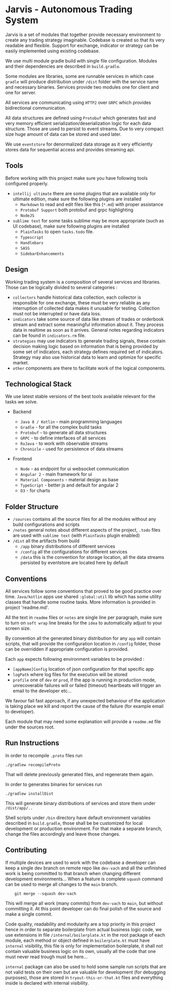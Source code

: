 # Jarvis - Autonomous Trading System

Jarvis is a set of modules that together provide necessary environment to create any trading strategy imaginable. Codebase is created so that its very readable and flexible. Support for exchange, indicator or strategy can be easily implemented using existing codebase.

We use multi module gradle build with single file configuration. Modules and their dependencies are described in `build.gradle`.

Some modules are libraries, some are runnable services in which case `gradle` will produce distribution under `/dist` folder with the service name and necessary binaries. Services provide two modules one for client and one for server.

All services are communicating using `HTTP2` over `GRPC` which provides bidirectional communication.

All data structures are defined using `Protobuf` which generates fast and very memory efficient serialization/deserialization logic for each data structure. Those are used to persist to event streams. Due to very compact size huge amount of data can be stored and used later.

We use `eventstore` for denormalized data storage as it very efficiently stores data for sequential access and provides streaming api.


## Tools

Before working with this project make sure you have following tools configured properly.
* `intellij ultimate` there are some plugins that are available only for ultimate edition,
make sure the following plugins are installed
    * `Markdown` to read and edit files like this (`*.md`) with proper assistance
    * `Protobuf Support` both protobuf and grpc highlighting
    * `NodeJS`
* `sublime text` for some tasks sublime may be more appropriate (such as UI codebase), make sure following plugins are installed
    * `PlainTasks` to open `tasks.todo` file.
    * `Typescript`
    * `Handlebars`
    * `SASS`
    * `SidebarEnhancements`


## Design


 Working trading system is a composition of several services and libraries. Those can be logically divided to several categories :

 * `collectors` handle historical data collection, each collector is responsible for one exchange, these must be very reliable as any interruption of collected data makes it unusable for testing. Collection must not be interrupted or have data loss.
 * `indicators` take some source of data like stream of trades or orderbook stream and extract some meaningful information about it. They process data in realtime as soon as it arrives. General notes regarding indicators
 can be found in `indicators.rm` file.
 * `strategies` may use indicators to generate trading signals, these contain decision making logic based on information that is being provided by some set of indicators, each strategy defines required set of indicators. Strategy may also use historical data to learn and optimize for specific market.
 * `other` components are there to facilitate work of the logical components.


## Technological Stack


We use latest stable versions of the best tools available relevant for the tasks we solve.

* Backend
    * `Java 8 / Kotlin` - main programming languages
    * `Gradle` - for all the complex build tasks
    * `Protobuf` - to generate all data structures
    * `GRPC` - to define interfaces of all services
    * `RxJava` - to work with observable streams
    * `Chronicle` - used for persistence of data streams

* Frontend
    * `Node` - as endpoint for ui websocket communication
    * `Angular 2` - main framework for ui
    * `Material Components` - material design as base
    * `TypeScript` - better js and default for angular 2
    * `D3` - for charts


## Folder Structure


* `/sources` contains all the source files for all the modules without any build configurations and scripts
* `/notes` general notes about different aspects of the project, `.todo` files
are used with `sublime text` (with `PlainTasks` plugin enabled)
* `/dist` all the artifacts from build
    * `/app` binary distributions of different services
    * `/config` all the configurations for different services
    * `/data` this is the convention for storage location, all the data streams persisted by eventstore are located here by default


## Conventions

All services follow some conventions that proved to be good practice over time. `Java/kotlin` apps use shared `:global:util` lib which has some utility classes that handle some routine tasks. More information is provided in project 'readme.md'.

All the text in `readme` files or `notes` are single line per paragraph, make sure to turn on `soft wrap` line breaks for the `idea` to automatically adjust to your screen size.

By convention all the generated binary distribution for any `app` will contain scripts, that will provide the configuration location in `/config` folder, those can be overridden if appropriate configuration is provided.

Each `app` expects following environment variables to be provided :
* `[appName]Config` location of json configuration for that specific app
* `logPath` where log files for the execution will be stored
* `profile` one of `dev` or `prod`, if the app is running in production mode, unrecoverable failures will or failed (timeout) heartbeats will trigger an email to the developer etc...

We favour fail fast approach, if any unexpected behaviour of the application is taking place we kill and report the cause of the failure (for example email to developer).

Each module that may need some explanation will provide a `readme.md` file under the sources root.

## Run Instructions

In order to recompile `.proto` files run

    ./gradlew recompileProto

That will delete previously generated files, and regenerate them again.

In order to generates binaries for services run

    ./gradlew installDist

This will generate binary distributions of services and store them under `/dist/app/..`

Shell scripts under `/bin` directory have default environment variables described in `build.gradle`, those shall be be customized for local development or production environment. For that make a separate branch, change the files accordingly and leave those changes.

## Contributing

If multiple devices are used to work with the codebase a developer can keep a single dev branch on remote repo like `dev-vach` and all the unfinished work is being committed to that branch when changing different development environments... When a feature is complete `squash` command can be used to merge all changes to the `main` branch.

```
    git merge --squash dev-vach
```

This will merge all work (many commits) from `dev-vach` to `main`, but without committing it. At this point developer can do final polish of the source and make a single commit.

Code quality, readability and modularity are a top priority in this project hence in order to separate boilerplate from actual business logic code, we use extensions  in file `/internal/boilerplate.kt` in the root package of each module, each method or object defined in `boilerplate.kt` must have `internal` visibility, this file is only for implementation boilerplate, it shall not contain valuable business logic on its own, usually all the code that one must never read trough must be here...

`internal` package can also be used to hold some sample run scripts that are not valid tests on their own but are valuable for development (for debugging purposes), those are stored in `tryout-this-or-that.kt` files and everything inside is declared with internal visibility.